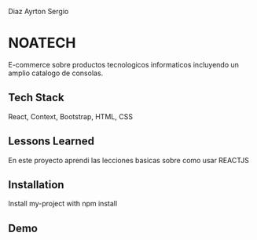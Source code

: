 Diaz Ayrton Sergio

# NOATECH

E-commerce sobre productos tecnologicos informaticos incluyendo un amplio catalogo de consolas.


## Tech Stack
React, Context, Bootstrap, HTML, CSS




## Lessons Learned

En este proyecto aprendi las lecciones basicas sobre como usar REACTJS
## Installation

Install my-project with npm install


## Demo


